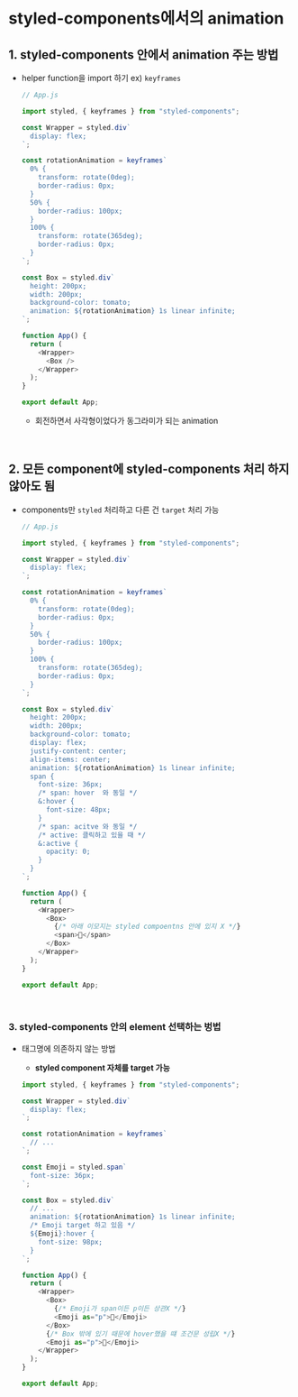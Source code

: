 # styled-components에서의 animation

## 1. styled-components 안에서 animation 주는 방법

- helper function을 import 하기
  ex) `keyframes`

  ```javascript
  // App.js

  import styled, { keyframes } from "styled-components";

  const Wrapper = styled.div`
    display: flex;
  `;

  const rotationAnimation = keyframes`
    0% { 
      transform: rotate(0deg);
      border-radius: 0px;
    } 
    50% {
      border-radius: 100px;
    }
    100% {
      transform: rotate(365deg);
      border-radius: 0px;
    }
  `;

  const Box = styled.div`
    height: 200px;
    width: 200px;
    background-color: tomato;
    animation: ${rotationAnimation} 1s linear infinite;
  `;

  function App() {
    return (
      <Wrapper>
        <Box />
      </Wrapper>
    );
  }

  export default App;
  ```

  - 회전하면서 사각형이었다가 동그라미가 되는 animation

<br>

## 2. 모든 component에 styled-components 처리 하지 않아도 됨

- components만 `styled` 처리하고 다른 건 `target` 처리 가능

  ```javascript
  // App.js

  import styled, { keyframes } from "styled-components";

  const Wrapper = styled.div`
    display: flex;
  `;

  const rotationAnimation = keyframes`
    0% { 
      transform: rotate(0deg);
      border-radius: 0px;
    } 
    50% {
      border-radius: 100px;
    }
    100% {
      transform: rotate(365deg);
      border-radius: 0px;
    }
  `;

  const Box = styled.div`
    height: 200px;
    width: 200px;
    background-color: tomato;
    display: flex;
    justify-content: center;
    align-items: center;
    animation: ${rotationAnimation} 1s linear infinite;
    span {
      font-size: 36px;
      /* span: hover  와 동일 */
      &:hover {
        font-size: 48px;
      }
      /* span: acitve 와 동일 */
      /* active: 클릭하고 있을 때 */
      &:active {
        opacity: 0;
      }
    }
  `;

  function App() {
    return (
      <Wrapper>
        <Box>
          {/* 아래 이모지는 styled compoentns 안에 있지 X */}
          <span>🤩</span>
        </Box>
      </Wrapper>
    );
  }

  export default App;
  ```

<br>

### 3. styled-components 안의 element 선택하는 벙법

- 태그명에 의존하지 않는 방법

  - **styled component 자체를 target 가능**

  ```javascript
  import styled, { keyframes } from "styled-components";

  const Wrapper = styled.div`
    display: flex;
  `;

  const rotationAnimation = keyframes`
    // ...
  `;

  const Emoji = styled.span`
    font-size: 36px;
  `;

  const Box = styled.div`
    // ...
    animation: ${rotationAnimation} 1s linear infinite;
    /* Emoji target 하고 있음 */
    ${Emoji}:hover {
      font-size: 98px;
    }
  `;

  function App() {
    return (
      <Wrapper>
        <Box>
          {/* Emoji가 span이든 p이든 상관X */}
          <Emoji as="p">🤩</Emoji>
        </Box>
        {/* Box 밖에 있기 때문에 hover했을 떄 조건문 성립X */}
        <Emoji as="p">🤩</Emoji>
      </Wrapper>
    );
  }

  export default App;
  ```
